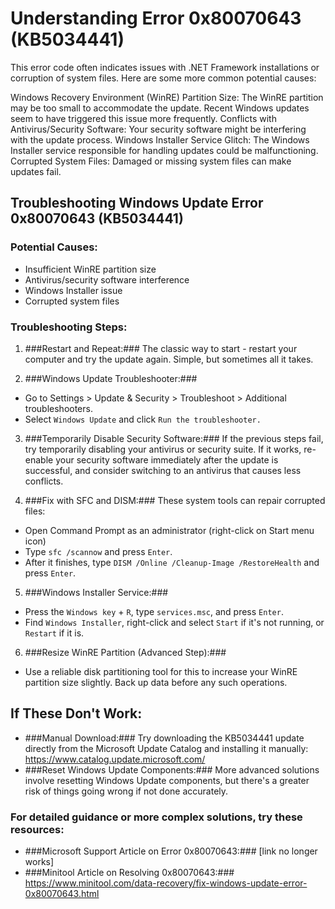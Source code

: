 # Understanding Error 0x80070643 (KB5034441)

This error code often indicates issues with .NET Framework installations or corruption of system files. Here are some more common potential causes:

Windows Recovery Environment (WinRE) Partition Size: The WinRE partition may be too small to accommodate the update. Recent Windows updates seem to have triggered this issue more frequently.
Conflicts with Antivirus/Security Software: Your security software might be interfering with the update process.
Windows Installer Service Glitch: The Windows Installer service responsible for handling updates could be malfunctioning.
Corrupted System Files: Damaged or missing system files can make updates fail.

## Troubleshooting Windows Update Error 0x80070643 (KB5034441)

### Potential Causes:

 - Insufficient WinRE partition size
 - Antivirus/security software interference
 - Windows Installer issue
 - Corrupted system files

### Troubleshooting Steps:

 1. ###Restart and Repeat:### The classic way to start - restart your computer and try the update again. Simple, but sometimes all it takes.

 2. ###Windows Update Troubleshooter:###

   - Go to Settings > Update & Security > Troubleshoot > Additional troubleshooters.
   - Select `Windows Update` and click `Run the troubleshooter.`
 
 3. ###Temporarily Disable Security Software:### If the previous steps fail, try temporarily disabling your antivirus or security suite. If it works, re-enable your security software immediately after the update is successful, and consider switching to an antivirus that causes less conflicts.

 4. ###Fix with SFC and DISM:###  These system tools can repair corrupted files:

   - Open Command Prompt as an administrator (right-click on Start menu icon)
   - Type `sfc /scannow` and press `Enter`.
   - After it finishes, type `DISM /Online /Cleanup-Image /RestoreHealth` and press `Enter`. 

 5. ###Windows Installer Service:###

   - Press the `Windows key` + `R`, type `services.msc`, and press `Enter`.
   - Find `Windows Installer`, right-click and select `Start` if it's not running, or `Restart` if it is.

 6. ###Resize WinRE Partition (Advanced Step):###

   - Use a reliable disk partitioning tool for this to increase your WinRE partition size slightly. Back up data before any such operations.

## If These Don't Work:

 - ###Manual Download:### Try downloading the KB5034441 update directly from the Microsoft Update Catalog and installing it manually: https://www.catalog.update.microsoft.com/
 - ###Reset Windows Update Components:### More advanced solutions involve resetting Windows Update components, but there's a greater risk of things going wrong if not done accurately.

### For detailed guidance or more complex solutions, try these resources:

 - ###Microsoft Support Article on Error 0x80070643:### [link no longer works]
 - ###Minitool Article on Resolving 0x80070643:### https://www.minitool.com/data-recovery/fix-windows-update-error-0x80070643.html
